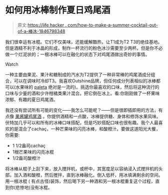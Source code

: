 # 如何用冰棒制作夏日鸡尾酒

> 原文:[https://life hacker . com/how-to-make-a-summer-cocktail-out-of-a-棒冰-1846798348](https://lifehacker.com/how-to-make-a-summer-cocktail-out-of-a-popsicle-1846798348)

我们很幸运有冰棍。它们不仅美味，还能缓解酷热，让T1成为T2 T3的绝佳基地。但是酒精不利于冰晶的形成，制作一杯流行的粉色冰沙需要至少两杯。但是你不必做一个烂泥状的；一根冰棒可以在融化的状态下对鸡尾酒做出奇妙的事情。

Watch

一种主要由果泥、果汁和糖制成的汽水为T2提供了一种非常棒的鸡尾酒成分组合，可以在调味时冷却T3。我喜欢Outshine品牌，但任何成分列表相似的冰棒都可以(水果味的 [paleta](https://www.paletasmorelia.com/what-are-paletas/) 绝对是一流的)。挑选你最喜欢的口味，然后将这种流行的口味与少量的酒和少许柑橘类果汁混合。把它倒在冰上。看:你刚刚做了一杯果味浓郁、有趣的夏日鸡尾酒。

我还没有尝试所有可能的变化——我怎么可能呢？——但是很即插即用的方法，有点像 [果酱罐鸡尾酒](https://skillet.lifehacker.com/use-jam-to-make-any-booze-morning-appropriate-1832060017) 。你提供酒精和一点酸，冰棒提供糖、身体和修饰水果风味。伏特加几乎可以和所有的冰棒口味搭配，但是巧妙搭配口味也很有趣。我个人最喜欢的是混合了cachaç，一种芒果味的闪亮冰棒，和酸橙汁。要做这道阳光大餐，你需要:

*   1 1/2盎司cachaç
*   1根芒果味的闪亮冰棍
*   1/2盎司酸橙汁

将冰棒从棍子上刮下来，放入搅拌机，或杯中，其宽度足以容纳浸入式搅拌机的头部。加入酒和酸橙，然后搅拌，直到冰棒融化。倒入低杯，用冰填满剩余的空间。用一根冰棍 ( 有点古怪)装饰，然后喝下另一种酒和另一根冰棍重复这个过程，直到你(悲惨地)没有冰棍。